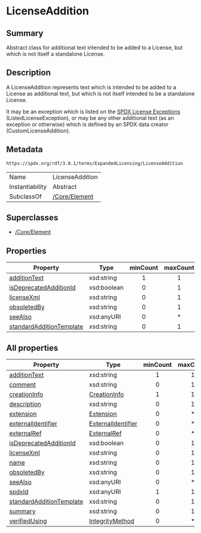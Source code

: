 <!-- Automatically generated by spec-parser v2.5.0 on 2024-08-10T18:46:28.607668+00:00 -->
<!-- SPDX-License-Identifier: Community-Spec-1.0 -->

# LicenseAddition

## Summary

Abstract class for additional text intended to be added to a License, but
which is not itself a standalone License.


## Description

A LicenseAddition represents text which is intended to be added to a License
as additional text, but which is not itself intended to be a standalone
License.

It may be an exception which is listed on the
[SPDX License Exceptions](https://spdx.org/licenses/exceptions-index.html)
(ListedLicenseException), or may be any other additional text (as an exception
or otherwise) which is defined by an SPDX data creator (CustomLicenseAddition).


## Metadata

`https://spdx.org/rdf/3.0.1/terms/ExpandedLicensing/LicenseAddition`


| | |
|---|---|
| Name | LicenseAddition |
| Instantiability | Abstract |
| SubclassOf | [/Core/Element](../../Core/Classes/Element.md) |


## Superclasses

* [/Core/Element](../../Core/Classes/Element.md)




## Properties

| Property | Type | minCount | maxCount |
|---|---|:---:|:---:|
| [additionText](../Properties/additionText.md) | xsd:string | 1 | 1 |
| [isDeprecatedAdditionId](../Properties/isDeprecatedAdditionId.md) | xsd:boolean | 0 | 1 |
| [licenseXml](../Properties/licenseXml.md) | xsd:string | 0 | 1 |
| [obsoletedBy](../Properties/obsoletedBy.md) | xsd:string | 0 | 1 |
| [seeAlso](../Properties/seeAlso.md) | xsd:anyURI | 0 | * |
| [standardAdditionTemplate](../Properties/standardAdditionTemplate.md) | xsd:string | 0 | 1 |



## All properties

| Property | Type | minCount | maxCount |
|---|---|:---:|:---:|
| [additionText](../../ExpandedLicensing/Properties/additionText.md) | xsd:string | 1 | 1 |
| [comment](../../Core/Properties/comment.md) | xsd:string | 0 | 1 |
| [creationInfo](../../Core/Properties/creationInfo.md) | [CreationInfo](../../Core/Classes/CreationInfo.md) | 1 | 1 |
| [description](../../Core/Properties/description.md) | xsd:string | 0 | 1 |
| [extension](../../Core/Properties/extension.md) | [Extension](../../Extension/Classes/Extension.md) | 0 | * |
| [externalIdentifier](../../Core/Properties/externalIdentifier.md) | [ExternalIdentifier](../../Core/Classes/ExternalIdentifier.md) | 0 | * |
| [externalRef](../../Core/Properties/externalRef.md) | [ExternalRef](../../Core/Classes/ExternalRef.md) | 0 | * |
| [isDeprecatedAdditionId](../../ExpandedLicensing/Properties/isDeprecatedAdditionId.md) | xsd:boolean | 0 | 1 |
| [licenseXml](../../ExpandedLicensing/Properties/licenseXml.md) | xsd:string | 0 | 1 |
| [name](../../Core/Properties/name.md) | xsd:string | 0 | 1 |
| [obsoletedBy](../../ExpandedLicensing/Properties/obsoletedBy.md) | xsd:string | 0 | 1 |
| [seeAlso](../../ExpandedLicensing/Properties/seeAlso.md) | xsd:anyURI | 0 | * |
| [spdxId](../../Core/Properties/spdxId.md) | xsd:anyURI | 1 | 1 |
| [standardAdditionTemplate](../../ExpandedLicensing/Properties/standardAdditionTemplate.md) | xsd:string | 0 | 1 |
| [summary](../../Core/Properties/summary.md) | xsd:string | 0 | 1 |
| [verifiedUsing](../../Core/Properties/verifiedUsing.md) | [IntegrityMethod](../../Core/Classes/IntegrityMethod.md) | 0 | * |



